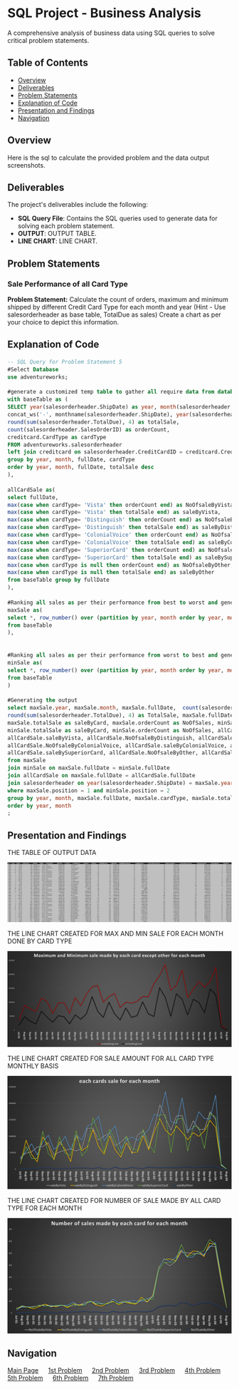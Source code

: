 # SQL Project - Business Analysis

A comprehensive analysis of business data using SQL queries to solve critical problem statements.

## Table of Contents
- [Overview](#overview)
- [Deliverables](#Deliverables)
- [Problem Statements](#Problem-Statements)
- [Explanation of Code](#Explanation-of-Code)
- [Presentation and Findings](#Presentation-and-Findings)
- [Navigation](#Navigation)



## Overview

Here is the sql to calculate the provided problem and the data output screenshots.


## Deliverables

The project's deliverables include the following:

- **SQL Query File**: Contains the SQL queries used to generate data for solving each problem statement.
- **OUTPUT**: OUTPUT TABLE.
- **LINE CHART**: LINE CHART.

## Problem Statements

### Sale Performance of all Card Type
**Problem Statement:** Calculate the count of orders, maximum and minimum shipped by different
Credit Card Type for each month and year
(Hint - Use salesorderheader as base table, TotalDue as sales)
Create a chart as per your choice to depict this information.

## Explanation of Code 

```sql
-- SQL Query for Problem Statement 5
#Select Database
use adventureworks;

#generate a customized temp table to gather all require data from database
with baseTable as (
SELECT year(salesorderheader.ShipDate) as year, month(salesorderheader.ShipDate) as month,
concat_ws('-', monthname(salesorderheader.ShipDate), year(salesorderheader.ShipDate)) as fullDate,
round(sum(salesorderheader.TotalDue), 4) as totalSale,
count(salesorderheader.SalesOrderID) as orderCount,
creditcard.CardType as cardType
FROM adventureworks.salesorderheader
left join creditcard on salesorderheader.CreditCardID = creditcard.CreditCardID
group by year, month, fullDate, cardType
order by year, month, fullDate, totalSale desc
),

allCardSale as(
select fullDate,
max(case when cardType= 'Vista' then orderCount end) as NoOfsaleByVista,
max(case when cardType= 'Vista' then totalSale end) as saleByVista,
max(case when cardType= 'Distinguish' then orderCount end) as NoOfsaleByDistinguish,
max(case when cardType= 'Distinguish' then totalSale end) as saleByDistinguish,
max(case when cardType= 'ColonialVoice' then orderCount end) as NoOfsaleByColonialVoice,
max(case when cardType= 'ColonialVoice' then totalSale end) as saleByColonialVoice,
max(case when cardType= 'SuperiorCard' then orderCount end) as NoOfsaleBySuperiorCard,
max(case when cardType= 'SuperiorCard' then totalSale end) as saleBySuperiorCard,
max(case when cardType is null then orderCount end) as NoOfsaleByOther,
max(case when cardType is null then totalSale end) as saleByOther
from baseTable group by fullDate
),

#Ranking all sales as per their performance from best to worst and generate a temptable
maxSale as(
select *, row_number() over (partition by year, month order by year, month, fullDate, totalSale desc) as position
from baseTable
),


#Ranking all sales as per their performance from worst to best and generate a temptable
minSale as(
select *, row_number() over (partition by year, month order by year, month, fullDate, totalSale) as position
from baseTable
)

#Generating the output
select maxSale.year, maxSale.month, maxSale.fullDate,  count(salesorderheader.SalesOrderID) as TotalNoOfSale,
round(sum(salesorderheader.TotalDue), 4) as TotalSale, maxSale.fullDate, maxSale.cardType as maxSallingCard,
maxSale.totalSale as saleByCard, maxSale.orderCount as NoOfSales, minSale.cardType as minSallingCard,
minSale.totalSale as saleByCard, minSale.orderCount as NoOfSales, allCardSale.NoOfsaleByVista,
allCardSale.saleByVista, allCardSale.NoOfsaleByDistinguish, allCardSale.saleByDistinguish,
allCardSale.NoOfsaleByColonialVoice, allCardSale.saleByColonialVoice, allCardSale.NoOfsaleBySuperiorCard,
allCardSale.saleBySuperiorCard, allCardSale.NoOfsaleByOther, allCardSale.saleByOther
from maxSale 
join minSale on maxSale.fullDate = minSale.fullDate 
join allCardSale on maxSale.fullDate = allCardSale.fullDate
join salesorderheader on year(salesorderheader.ShipDate) = maxSale.year and month(salesorderheader.ShipDate) = maxSale.month
where maxSale.position = 1 and minSale.position = 2
group by year, month, maxSale.fullDate, maxSale.cardType, maxSale.totalSale, minSale.cardType, minSale.totalSale, minSale.orderCount
order by year, month
;
```

## Presentation and Findings

THE TABLE OF OUTPUT DATA

![Table Output of Data](q5-d.png)

THE LINE CHART CREATED FOR MAX AND MIN SALE FOR EACH MONTH DONE BY CARD TYPE

![Bar Chart of Data](q5-1.png)

THE LINE CHART CREATED FOR SALE AMOUNT FOR ALL CARD TYPE MONTHLY BASIS

![Bar Chart of Data](q5-2.png)

THE LINE CHART CREATED FOR NUMBER OF SALE MADE BY ALL CARD TYPE FOR EACH MONTH

![Bar Chart of Data](q5-3.png)


## Navigation

[Main Page](https://github.com/Plotted-Digit/SQL-Project/) &emsp; [1st Problem](https://github.com/Plotted-Digit/SQL-Project/tree/main/QUESTION_1) &emsp; [2nd Problem](https://github.com/Plotted-Digit/SQL-Project/tree/main/QUESTION_2) &emsp; [3rd Problem](https://github.com/Plotted-Digit/SQL-Project/tree/main/QUESTION_3) &emsp; [4th Problem](https://github.com/Plotted-Digit/SQL-Project/tree/main/QUESTION_4) &emsp; [5th Problem](https://github.com/Plotted-Digit/SQL-Project/tree/main/QUESTION_5) &emsp; [6th Problem](https://github.com/Plotted-Digit/SQL-Project/tree/main/QUESTION_6) &emsp; [7th Problem](https://github.com/Plotted-Digit/SQL-Project/tree/main/QUESTION_7)

